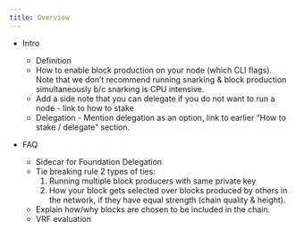 ```yaml
---
title: Overview
---
```


* Intro
    - Definition
    - How to enable block production on your node (which CLI flags). Note that we don’t recommend running snarking & block production simultaneously b/c snarking is CPU intensive.
    - Add a side note that you can delegate if you do not want to run a node - link to how to stake
    - Delegation - Mention delegation as an option, link to earlier “How to stake / delegate” section.

* FAQ
    - Sidecar for Foundation Delegation
    - Tie breaking rule 2 types of ties:
        1. Running multiple block producers with same private key
        2. How your block gets selected over blocks produced by others in the network, if they have equal strength (chain quality & height).
    - Explain how/why blocks are chosen to be included in the chain.
    - VRF evaluation 